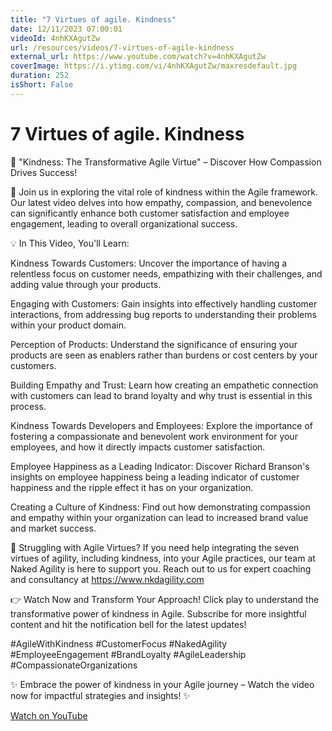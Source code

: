 ```yaml
---
title: "7 Virtues of agile. Kindness"
date: 12/11/2023 07:00:01
videoId: 4nhKXAgutZw
url: /resources/videos/7-virtues-of-agile-kindness
external_url: https://www.youtube.com/watch?v=4nhKXAgutZw
coverImage: https://i.ytimg.com/vi/4nhKXAgutZw/maxresdefault.jpg
duration: 252
isShort: False
---
```


# 7 Virtues of agile. Kindness

🌟 "Kindness: The Transformative Agile Virtue" – Discover How Compassion Drives Success!

🚀 Join us in exploring the vital role of kindness within the Agile framework. Our latest video delves into how empathy, compassion, and benevolence can significantly enhance both customer satisfaction and employee engagement, leading to overall organizational success.

💡 In This Video, You'll Learn:

Kindness Towards Customers: Uncover the importance of having a relentless focus on customer needs, empathizing with their challenges, and adding value through your products.

Engaging with Customers: Gain insights into effectively handling customer interactions, from addressing bug reports to understanding their problems within your product domain.

Perception of Products: Understand the significance of ensuring your products are seen as enablers rather than burdens or cost centers by your customers.

Building Empathy and Trust: Learn how creating an empathetic connection with customers can lead to brand loyalty and why trust is essential in this process.

Kindness Towards Developers and Employees: Explore the importance of fostering a compassionate and benevolent work environment for your employees, and how it directly impacts customer satisfaction.

Employee Happiness as a Leading Indicator: Discover Richard Branson's insights on employee happiness being a leading indicator of customer happiness and the ripple effect it has on your organization.

Creating a Culture of Kindness: Find out how demonstrating compassion and empathy within your organization can lead to increased brand value and market success.

🔗 Struggling with Agile Virtues? If you need help integrating the seven virtues of agility, including kindness, into your Agile practices, our team at Naked Agility is here to support you. Reach out to us for expert coaching and consultancy at https://www.nkdagility.com

👉 Watch Now and Transform Your Approach! Click play to understand the transformative power of kindness in Agile. Subscribe for more insightful content and hit the notification bell for the latest updates!

#AgileWithKindness #CustomerFocus #NakedAgility #EmployeeEngagement #BrandLoyalty #AgileLeadership #CompassionateOrganizations

✨ Embrace the power of kindness in your Agile journey – Watch the video now for impactful strategies and insights! ✨

[Watch on YouTube](https://www.youtube.com/watch?v=4nhKXAgutZw)
